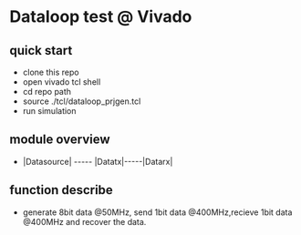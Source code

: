 # Dataloop test @ Vivado

## quick start
* clone this repo
* open vivado tcl shell
* cd repo path
* source ./tcl/dataloop_prjgen.tcl
* run simulation

## module overview
* |Datasource|  ----- |Datatx|-----|Datarx|

## function describe
* generate 8bit data @50MHz, send 1bit data @400MHz,recieve 1bit data @400MHz and recover the data.
